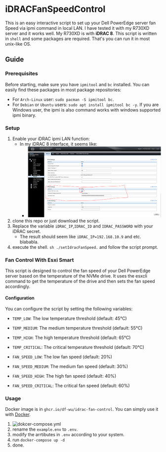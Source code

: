 # iDRACFanSpeedControl
This is an easy interactive script to set up your Dell PowerEdge server fan Speed via ipmi command in local LAN.
I have tested it with my R730XD server and it works well. My R730XD is with **iDRAC 8**.
This script is written in `shell` and some packages are required. That's you can run it in most unix-like OS.

## Guide
### Prerequisites
Before starting, make sure you have `ipmitool` and `bc` installed. You can easily find these packages in most package repositories:
   + For `Arch-Linux` user: `sudo pacman -S ipmitool bc`.
   + For `Debian` or `Ubuntu` users: `sudo apt install ipmitool bc -y`.
If you are Windows user, the ipmi is also command works with windows supported ipmi binary.

### Setup 
1. Enable your iDRAC ipmi LAN function:
   + In my iDRAC 8 interface, it seems like:
     + ![Alt text](/imgaes/image.png)
2. clone this repo or just download the script.
3. Replace the variable `iDRAC_IP`,`IDRAC_ID` and `IDRAC_PASSWORD` with your iDRAC secret.
   + The result should seem like `iDRAC_IP=192.168.10.9` and etc. blababla.
4. execute the shell. `sh ./setIdracFanSpeed.` and follow the script prompt.

### Fan Control With Esxi Smart
This script is designed to control the fan speed of your Dell PowerEdge server based on the temperature of the NVMe drive. It uses the esxcli command to get the temperature of the drive and then sets the fan speed accordingly.

#### Configuration
You can configure the script by setting the following variables:

+ `TEMP_LOW`: The low temperature threshold (default: 45°C)
+ `TEMP_MEDIUM`: The medium temperature threshold (default: 55°C)
+ `TEMP_HIGH`: The high temperature threshold (default: 65°C)
+ `TEMP_CRITICAL`: The critical temperature threshold (default: 70°C)

+ `FAN_SPEED_LOW`: The low fan speed (default: 20%)
+ `FAN_SPEED_MEDIUM`: The medium fan speed (default: 30%)
+ `FAN_SPEED_HIGH`: The high fan speed (default: 40%)
+ `FAN_SPEED_CRITICAL`: The critical fan speed (default: 60%)

### Usage
Docker image is in `ghcr.io/df-wu/idrac-fan-control`. You can simply use it with [Docker](https://docs.docker.com/engine/install).

1. ![dokcer-compose.yml](/docker-compose.yml)
2. rename the `example.env` to `.env`.
3. modify the arrtibutes in `.env` according to your system.
4. run `docker-compose up -d`
5. done.
